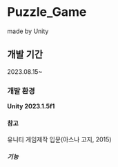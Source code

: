 # Puzzle_Game
made by Unity
 
## 개발 기간
2023.08.15~

### 개발 환경
**Unity 2023.1.5f1**

#### 참고
유니티 게임제작 입문(아스나 고지, 2015)

##### 기능
